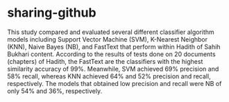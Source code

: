 # sharing-github

This study compared and evaluated several different classifier algorithm models including Support Vector Machine (SVM), K-Nearest Neighbor (KNN), Naive Bayes (NB), and FastText that perform within Hadith of Sahih Bukhari content. According to the results of tests done on 20 documents (chapters) of Hadith, the FastText are the classifiers with the highest similarity accuracy of 99%. Meanwhile, SVM achieved 69% precision and 58% recall, whereas KNN achieved 64% and 52% precision and recall, respectively. The models that obtained low precision and recall were NB of only 54% and 36%, respectively.
